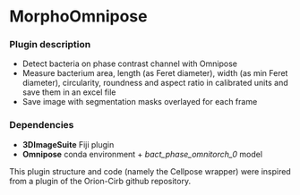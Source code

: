 # MorphoOmnipose

### Plugin description

* Detect bacteria on phase contrast channel with Omnipose
* Measure bacterium area, length (as Feret diameter), width (as min Feret diameter), circularity, roundness and aspect ratio in calibrated units and save them in an excel file
* Save image with segmentation masks overlayed for each frame

### Dependencies

* **3DImageSuite** Fiji plugin
* **Omnipose** conda environment + *bact_phase_omnitorch_0* model

This plugin structure and code (namely the Cellpose wrapper) were inspired from a plugin of the Orion-Cirb github repository.
